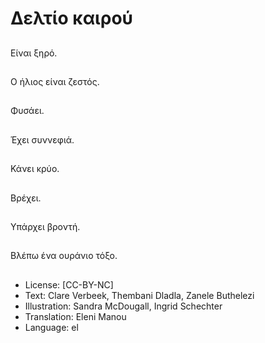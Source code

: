 # Δελτίο καιρού

##
Είναι ξηρό.

##
Ο ήλιος είναι ζεστός.

##
Φυσάει.

##
Έχει συννεφιά.

##
Κάνει κρύο.

##
Βρέχει.

##
Υπάρχει βροντή.

##
Βλέπω ένα ουράνιο τόξο.

##
* License: [CC-BY-NC]
* Text: Clare Verbeek, Thembani Dladla, Zanele Buthelezi
* Illustration: Sandra McDougall, Ingrid Schechter
* Translation: Eleni Manou
* Language: el
